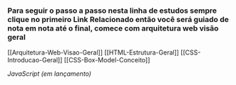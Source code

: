 ### Para seguir o passo a passo nesta linha de estudos sempre clique no primeiro Link Relacionado então você será guiado de nota em nota até o final, comece com arquitetura web visão geral

[[Arquitetura-Web-Visao-Geral]]
[[HTML-Estrutura-Geral]]
[[CSS-Introducao-Geral]]
[[CSS-Box-Model-Conceito]]

_*JavaScript (em lançamento)*_
